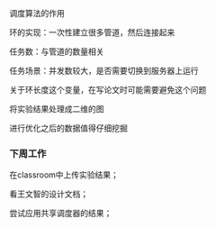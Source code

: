 调度算法的作用

环的实现：一次性建立很多管道，然后连接起来

任务数：与管道的数量相关

任务场景：并发数较大，是否需要切换到服务器上运行

关于环长度这个变量，在写论文时可能需要避免这个问题

将实验结果处理成二维的图

进行优化之后的数据值得仔细挖掘





### 下周工作

在classroom中上传实验结果；

看王文智的设计文档；

尝试应用共享调度器的结果；





